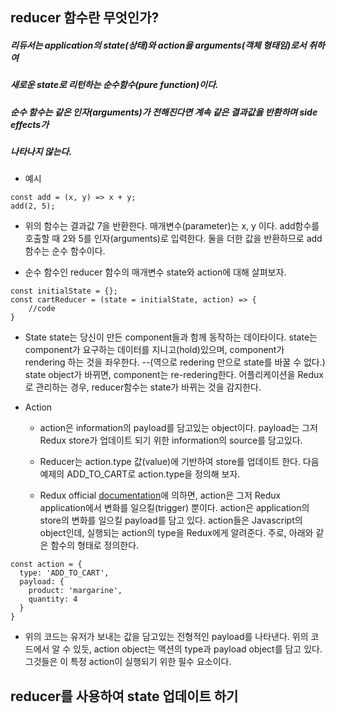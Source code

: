 ## reducer 함수란 무엇인가?

##### 리듀서는 application의 state(상태)와 action을 arguments(객체 형태임)로서 취하여  
##### 새로운 state로 리턴하는 순수함수(pure function)이다.

##### 순수 함수는 같은 인자(arguments)가 전해진다면 계속 같은 결과값을 반환하며 side effects가
##### 나타나지 않는다.

* 예시
```JS
const add = (x, y) => x + y;
add(2, 5);
``` 

* 위의 함수는 결과값 7을 반환한다. 매개변수(parameter)는 x, y 이다. 
add함수를 호출할 때 2와 5를 인자(arguments)로 입력한다.
둘을 더한 값을 반환하므로 add 함수는 순수 함수이다. 


* 순수 함수인 reducer 함수의 매개변수 state와 action에 대해 살펴보자.

```JS
const initialState = {};
const cartReducer = (state = initialState, action) => {
    //code
}
```

* State 
    state는 당신이 만든 component들과 함께 동작하는 데이타이다. state는 component가 요구하는 
    데이터를 지니고(hold)있으며, component가 rendering 하는 것을 좌우한다. 
    --(역으로 redering 만으로 state를 바꿀 수 없다.) 
    state object가 바뀌면, component는 re-redering한다. 어플리케이션을 Redux로 관리하는 경우, 
    reducer함수는 state가 바뀌는 것을 감지한다. 

* Action 
    * action은 information의 payload를 담고있는 object이다. payload는 그저 Redux store가 업데이트 되기 위한 
    information의 source를 담고있다. 

    * Reducer는 action.type 값(value)에 기반하여 store를 업데이트 한다.
    다음 예제의 ADD_TO_CART로 action.type을 정의해 보자.

    * Redux official [documentation](https://redux.js.org/introduction/getting-started)에 의하면, 
    action은 그저 Redux application에서 변화를 일으킬(trigger) 뿐이다. action은 application의 store의 변화를 일으킬 
    payload를 담고 있다. action들은 Javascript의 object인데, 실행되는 action의 type을 Redux에게 알려준다. 
    주로, 아래와 같은 함수의 형태로 정의한다. 


```JS
const action = {
  type: 'ADD_TO_CART',
  payload: {
    product: 'margarine',
    quantity: 4
  }
}
```

  * 위의 코드는 유저가 보내는 값을 담고있는 전형적인 payload를 나타낸다. 위의 코드에서 알 수 있듯, 
  action object는 액션의 type과 payload object를 담고 있다. 그것들은 이 특정 action이 실행되기 
  위한 필수 요소이다.


## reducer를 사용하여 state 업데이트 하기 
